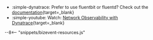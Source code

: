 - :simple-dynatrace: Prefer to use fluentbit or fluentd? Check out the [documentation](https://docs.dynatrace.com/docs/analyze-explore-automate/logs/lma-log-ingestion/lma-log-ingestion-via-api/lma-send-netflow-via-fluentd){target=_blank}
- :simple-youtube: Watch: [Network Observability with Dynatrace](https://www.youtube.com/watch?v=AI45oCqiS78){target=_blank}

--8<-- "snippets/bizevent-resources.js"
